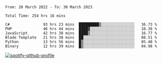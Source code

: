 <!--START_SECTION:waka-->

```text
From: 20 March 2022 - To: 30 March 2023

Total Time: 254 hrs 16 mins

C#               93 hrs 23 mins  █████████▒░░░░░░░░░░░░░░░   36.73 %
PHP              46 hrs 44 mins  ████▓░░░░░░░░░░░░░░░░░░░░   18.38 %
JavaScript       42 hrs 38 mins  ████▒░░░░░░░░░░░░░░░░░░░░   16.77 %
Blade Template   21 hrs 38 mins  ██░░░░░░░░░░░░░░░░░░░░░░░   08.51 %
Python           13 hrs 56 mins  █▒░░░░░░░░░░░░░░░░░░░░░░░   05.48 %
Binary           12 hrs 39 mins  █▒░░░░░░░░░░░░░░░░░░░░░░░   04.98 %
```

<!--END_SECTION:waka-->
[![spotify-github-profile](https://spotify-github-profile.vercel.app/api/view?uid=c00zprrvy9xiloa9qnco3hmng&cover_image=true&theme=novatorem&show_offline=false&background_color=121212&bar_color=53b14f&bar_color_cover=false)](https://spotify-github-profile.vercel.app/api/view?uid=c00zprrvy9xiloa9qnco3hmng&redirect=true)
